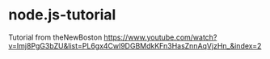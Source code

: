 # node.js-tutorial

Tutorial from theNewBoston https://www.youtube.com/watch?v=Imj8PgG3bZU&list=PL6gx4Cwl9DGBMdkKFn3HasZnnAqVjzHn_&index=2
